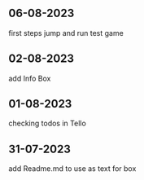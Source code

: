## 06-08-2023
first steps jump and run test game

## 02-08-2023

add Info Box

## 01-08-2023

checking todos in Tello

## 31-07-2023

add Readme.md to use as text for box
